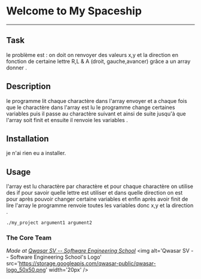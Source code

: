 # Welcome to My Spaceship
***

## Task
le problème est : on doit on renvoyer des valeurs x,y et la direction en fonction de 
certaine lettre R,L & A (droit, gauche,avancer) grâce a un array donner  .

## Description
le programme lit chaque charactère dans l'array envoyer et a chaque fois que le charactère 
dans l'array est lu le programme change certaines variables puis il passe au charactère 
suivant et ainsi de suite jusqu'à que l'array soit finit et ensuite il renvoie les variables .

## Installation
je n'ai rien eu a installer. 

## Usage
l'array est lu charactère par charactère et pour chaque charactère on utilise des if pour
savoir quelle lettre est utiliser et dans quelle direction on est pour après pouvoir changer 
certaine variables et enfin après avoir finit de lire l'array le programme renvoie 
toutes les variables donc x,y et la direction .
```
./my_project argument1 argument2
```

### The Core Team


<span><i>Made at <a href='https://qwasar.io'>Qwasar SV -- Software Engineering School</a></i></span>
<span><img alt='Qwasar SV -- Software Engineering School's Logo' src='https://storage.googleapis.com/qwasar-public/qwasar-logo_50x50.png' width='20px' /></span>
